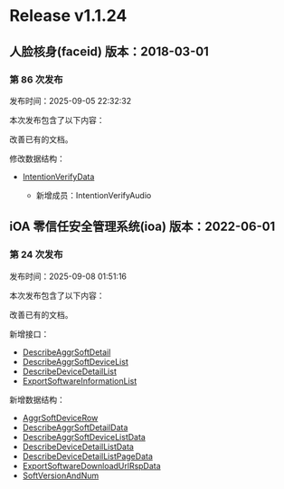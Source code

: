 # Release v1.1.24

## 人脸核身(faceid) 版本：2018-03-01

### 第 86 次发布

发布时间：2025-09-05 22:32:32

本次发布包含了以下内容：

改善已有的文档。

修改数据结构：

* [IntentionVerifyData](https://cloud.tencent.com/document/api/1007/41958#IntentionVerifyData)

	* 新增成员：IntentionVerifyAudio




## iOA 零信任安全管理系统(ioa) 版本：2022-06-01

### 第 24 次发布

发布时间：2025-09-08 01:51:16

本次发布包含了以下内容：

改善已有的文档。

新增接口：

* [DescribeAggrSoftDetail](https://cloud.tencent.com/document/api/1092/122977)
* [DescribeAggrSoftDeviceList](https://cloud.tencent.com/document/api/1092/122976)
* [DescribeDeviceDetailList](https://cloud.tencent.com/document/api/1092/122975)
* [ExportSoftwareInformationList](https://cloud.tencent.com/document/api/1092/122974)

新增数据结构：

* [AggrSoftDeviceRow](https://cloud.tencent.com/document/api/1092/102488#AggrSoftDeviceRow)
* [DescribeAggrSoftDetailData](https://cloud.tencent.com/document/api/1092/102488#DescribeAggrSoftDetailData)
* [DescribeAggrSoftDeviceListData](https://cloud.tencent.com/document/api/1092/102488#DescribeAggrSoftDeviceListData)
* [DescribeDeviceDetailListData](https://cloud.tencent.com/document/api/1092/102488#DescribeDeviceDetailListData)
* [DescribeDeviceDetailListPageData](https://cloud.tencent.com/document/api/1092/102488#DescribeDeviceDetailListPageData)
* [ExportSoftwareDownloadUrlRspData](https://cloud.tencent.com/document/api/1092/102488#ExportSoftwareDownloadUrlRspData)
* [SoftVersionAndNum](https://cloud.tencent.com/document/api/1092/102488#SoftVersionAndNum)



